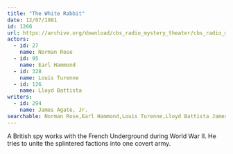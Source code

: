 ```yaml
---
title: "The White Rabbit"
date: 12/07/1981
id: 1266
url: https://archive.org/download/cbs_radio_mystery_theater/cbs_radio_mystery_theater-1251-1300.zip/cbs_radio_mystery_theater-1251-1300%2Fcbsrmt_1266_the_white_rabbit.mp3
actors:  
  - id: 27
    name: Norman Rose  
  - id: 95
    name: Earl Hammond  
  - id: 328
    name: Louis Turenne  
  - id: 126
    name: Lloyd Battista
writers:  
  - id: 294
    name: James Agate, Jr.
searchable: Norman Rose,Earl Hammond,Louis Turenne,Lloyd Battista James Agate, Jr.
---
```

A British spy works with the French Underground during World War II. He tries to unite the splintered factions into one covert army.